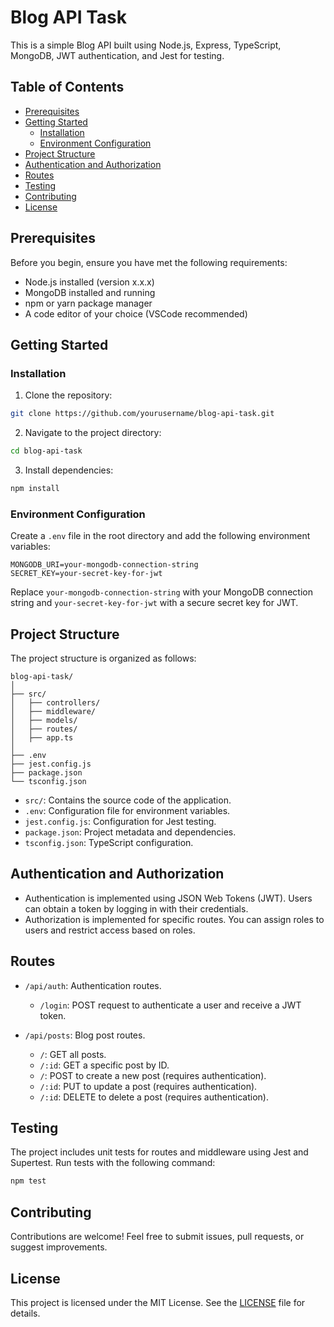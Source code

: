 
# Blog API Task

This is a simple Blog API built using Node.js, Express, TypeScript, MongoDB, JWT authentication, and Jest for testing.

## Table of Contents

- [Prerequisites](#prerequisites)
- [Getting Started](#getting-started)
  - [Installation](#installation)
  - [Environment Configuration](#environment-configuration)
- [Project Structure](#project-structure)
- [Authentication and Authorization](#authentication-and-authorization)
- [Routes](#routes)
- [Testing](#testing)
- [Contributing](#contributing)
- [License](#license)

## Prerequisites

Before you begin, ensure you have met the following requirements:

- Node.js installed (version x.x.x)
- MongoDB installed and running
- npm or yarn package manager
- A code editor of your choice (VSCode recommended)

## Getting Started

### Installation

1. Clone the repository:

```bash
git clone https://github.com/yourusername/blog-api-task.git
```

2. Navigate to the project directory:

```bash
cd blog-api-task
```

3. Install dependencies:

```bash
npm install
```

### Environment Configuration

Create a `.env` file in the root directory and add the following environment variables:

```plaintext
MONGODB_URI=your-mongodb-connection-string
SECRET_KEY=your-secret-key-for-jwt
```

Replace `your-mongodb-connection-string` with your MongoDB connection string and `your-secret-key-for-jwt` with a secure secret key for JWT.

## Project Structure

The project structure is organized as follows:

```
blog-api-task/
│
├── src/
│   ├── controllers/
│   ├── middleware/
│   ├── models/
│   ├── routes/
│   ├── app.ts
│
├── .env
├── jest.config.js
├── package.json
└── tsconfig.json
```

- `src/`: Contains the source code of the application.
- `.env`: Configuration file for environment variables.
- `jest.config.js`: Configuration for Jest testing.
- `package.json`: Project metadata and dependencies.
- `tsconfig.json`: TypeScript configuration.

## Authentication and Authorization

- Authentication is implemented using JSON Web Tokens (JWT). Users can obtain a token by logging in with their credentials.
- Authorization is implemented for specific routes. You can assign roles to users and restrict access based on roles.

## Routes

- `/api/auth`: Authentication routes.
  - `/login`: POST request to authenticate a user and receive a JWT token.

- `/api/posts`: Blog post routes.
  - `/`: GET all posts.
  - `/:id`: GET a specific post by ID.
  - `/`: POST to create a new post (requires authentication).
  - `/:id`: PUT to update a post (requires authentication).
  - `/:id`: DELETE to delete a post (requires authentication).

## Testing

The project includes unit tests for routes and middleware using Jest and Supertest. Run tests with the following command:

```bash
npm test
```

## Contributing

Contributions are welcome! Feel free to submit issues, pull requests, or suggest improvements.

## License

This project is licensed under the MIT License. See the [LICENSE](LICENSE) file for details.
```

